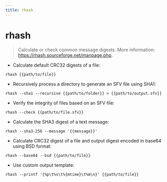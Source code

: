 ```yaml
---
title: rhash
---
```

# rhash

> Calculate or check common message digests.
> More information: <https://rhash.sourceforge.net/manpage.php>.

- Calculate default CRC32 digests of a file:

`rhash {{path/to/file}}`

- Recursively process a directory to generate an SFV file using SHA1:

`rhash --sha1 --recursive {{path/to/folder}} > {{path/to/output.sfv}}`

- Verify the integrity of files based on an SFV file:

`rhash --check {{path/to/file.sfv}}`

- Calculate the SHA3 digest of a text message:

`rhash --sha3-256 --message '{{message}}'`

- Calculate CRC32 digest of a file and output digest encoded in base64 using BSD format:

`rhash --base64 --bsd {{path/to/file}}`

- Use custom output template:

`rhash --printf '{%p\t%s\t%{mtime}\t%m\n}' {{path/to/file}}`
